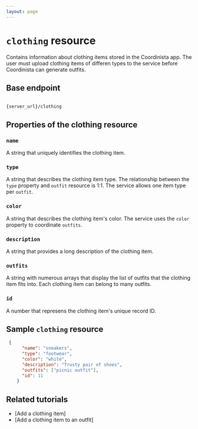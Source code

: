```yaml
---
layout: page
---
```


# `clothing` resource

Contains information about clothing items stored in the Coordinista app. The user must upload clothing items of differen types to the service before Coordinista can generate outfits.

## Base endpoint

```shell

{server_url}/clothing
```

## Properties of the clothing resource

### `name`

A string that uniquely identifies the clothing item.

### `type`

A string that describes the clothing item type. The relationship between the `type` property and `outfit` resource is 1:1. The service allows one item type per `outfit`.

### `color`

A string that describes the clothing item's color. The service uses the `color` property to coordinate `outfits`.

### `description`

A string that provides a long description of the clothing item.

### `outfits`

A string with numerous arrays that display the list of outfits that the clothing item fits into. Each clothing item can belong to many outfits.

### `id`

A number that represens the clothing item's unique record ID.

## Sample `clothing` resource

``` json
 {
      "name": "sneakers",
      "type": "footwear",
      "color": "white",
      "description": "Trusty pair of shoes",
      "outfits": ["picnic outfit"],
      "id": 11
    }
```

## Related tutorials

* [Add a clothing item]
* [Add a clothing item to an outfit]
